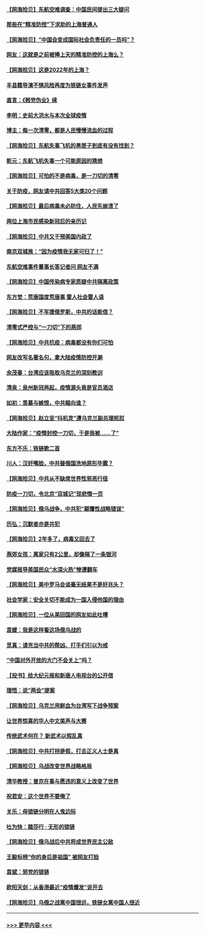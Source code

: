 #### [【网海拾贝】东航空难调查：中国民间提出三大疑问](../pages/nsc993/n13683137.md?t=03302103) 
#### [那些在“精准防控”下求助的上海普通人](../pages/nsc993/n13683088.md?t=03302103) 
#### [【网海拾贝】“中国会变成国际社会负责任的一员吗”？](../pages/nsc993/n13680707.md?t=03302103) 
#### [网友：这就是之前被捧上天的精准防控的上海么？](../pages/nsc993/n13680287.md?t=03302103) 
#### [【网海拾贝】这是2022年的上海？](../pages/nsc993/n13678253.md?t=03302103) 
#### [丰县籍导演不惧风险再度为铁链女事件发声](../pages/nsc993/n13678215.md?t=03302103) 
#### [直言：《贱党伪业》续](../pages/nsc993/n13678056.md?t=03302103) 
#### [李明：史前大洪水与本次全球疫情](../pages/nsc993/n13677332.md?t=03302103) 
#### [博主：每一次清零，都是人民慢慢流血的过程](../pages/nsc993/n13676078.md?t=03302103) 
#### [【网海拾贝】东航失事飞机的黑匣子到底有没有找到？](../pages/nsc993/n13676034.md?t=03302103) 
#### [乾元：东航飞机失事一个可能原因的猜想](../pages/nsc993/n13675834.md?t=03302103) 
#### [【网海拾贝】可怕的不是病毒，是一刀切的清零](../pages/nsc993/n13674403.md?t=03302103) 
#### [关于防疫，网友请中共回答5大类20个问题](../pages/nsc993/n13674318.md?t=03302103) 
#### [【网海拾贝】最后病毒未必防住，人民先崩溃了](../pages/nsc993/n13672307.md?t=03302103) 
#### [两位上海市民感染新冠后的亲历记](../pages/nsc993/n13672217.md?t=03302103) 
#### [【网海拾贝】中共又干预美国内政了](../pages/nsc993/n13669564.md?t=03302103) 
#### [南京双城族：“因为疫情我无家可归了！”](../pages/nsc993/n13669511.md?t=03302103) 
#### [东航空难事件董事长答记者问 网友不满](../pages/nsc993/n13669436.md?t=03302103) 
#### [【网海拾贝】中国传染病专家质疑中共隔离政策](../pages/nsc993/n13667190.md?t=03302103) 
#### [东方觉：荒唐国度荒唐事 雷人社会雷人语](../pages/nsc993/n13666926.md?t=03302103) 
#### [【网海拾贝】不军援俄罗斯，中共的话能信？](../pages/nsc993/n13664594.md?t=03302103) 
#### [清零式严控与“一刀切”下的燕郊](../pages/nsc993/n13664450.md?t=03302103) 
#### [【网海拾贝】中共抗疫：病毒都没有你们可怕](../pages/nsc993/n13662063.md?t=03302103) 
#### [网友改写名著名句，拿大陆疫情防控开涮](../pages/nsc993/n13661999.md?t=03302103) 
#### [余茂春：台湾应该吸取乌克兰的深刻教训](../pages/nsc993/n13661829.md?t=03302103) 
#### [清泉：泉州新冠再起，疫情源头竟是官员酒店](../pages/nsc993/n13660898.md?t=03302103) 
#### [如初：羡慕与嫉恨，中共瞄向谁？](../pages/nsc993/n13660773.md?t=03302103) 
#### [【网海拾贝】赵立坚“抖机灵”遭乌克兰副总理怒怼](../pages/nsc993/n13659660.md?t=03302103) 
#### [大陆作家：“疫情封控一刀切，于是我被……了”](../pages/nsc993/n13659323.md?t=03302103) 
#### [东方不乐：铁链歌二首](../pages/nsc993/n13659123.md?t=03302103) 
#### [川人：汉奸嘴脸，中共替俄国洗地原形毕露？](../pages/nsc993/n13657995.md?t=03302103) 
#### [【网海拾贝】中共从不缺席世界性邪恶行径](../pages/nsc993/n13657799.md?t=03302103) 
#### [防疫一刀切，令北京“双城记”现悲情一页](../pages/nsc993/n13657746.md?t=03302103) 
#### [【网海拾贝】俄乌战争，中共犯“颠覆性战略错误”](../pages/nsc993/n13655760.md?t=03302103) 
#### [历弘：沉默者亦是共犯](../pages/nsc993/n13652799.md?t=03302103) 
#### [【网海拾贝】2年多了，病毒又回去了](../pages/nsc993/n13652629.md?t=03302103) 
#### [燕郊女孩：离家只有2公里，却像隔了一条银河](../pages/nsc993/n13652450.md?t=03302103) 
#### [党媒报导美国民众“水深火热”惨遭翻车](../pages/nsc993/n13649966.md?t=03302103) 
#### [【网海拾贝】美中罗马会谈毫无结果不是好兆头？](../pages/nsc993/n13649860.md?t=03302103) 
#### [社会学家：安全关切不能成为一国入侵他国的理由](../pages/nsc993/n13649744.md?t=03302103) 
#### [【网海拾贝】一位从美回国的网友如此吐槽](../pages/nsc993/n13647381.md?t=03302103) 
#### [袁媛：我是这样看这场俄乌战的](../pages/nsc993/n13644892.md?t=03302103) 
#### [觅真：请充当中共的帮凶、打手们引以为戒](../pages/nsc993/n13644228.md?t=03302103) 
#### [“中国对外开放的大门不会关上”吗？](../pages/nsc993/n13644191.md?t=03302103) 
#### [【投书】给大纪元报和新唐人电视台的公开信](../pages/nsc993/n13644124.md?t=03302103) 
#### [理悟：说“两会”提案](../pages/nsc993/n13643927.md?t=03302103) 
#### [【网海拾贝】乌克兰用鲜血为台湾写下战争预案](../pages/nsc993/n13643578.md?t=03302103) 
#### [让世界惊喜的华人中文美声与大赛](../pages/nsc993/n13641647.md?t=03302103) 
#### [传统武术何在？ 新武术以假乱真](../pages/nsc993/n13641615.md?t=03302103) 
#### [【网海拾贝】中共打拐是假，打击正义人士是真](../pages/nsc993/n13641238.md?t=03302103) 
#### [【网海拾贝】乌战改变世界战略格局](../pages/nsc993/n13639171.md?t=03302103) 
#### [清华教授：普京在事与愿违的意义上改变了世界](../pages/nsc993/n13639019.md?t=03302103) 
#### [祝君安：这个世界不要俺了](../pages/nsc993/n13638903.md?t=03302103) 
#### [关乐：母锁链分明在人鬼边际](../pages/nsc993/n13637601.md?t=03302103) 
#### [吐为快：踏莎行 · 无形的锁链](../pages/nsc993/n13637555.md?t=03302103) 
#### [【网海拾贝】俄乌战后中共将成世界民主公敌](../pages/nsc993/n13636363.md?t=03302103) 
#### [王毅标榜“你的身后是祖国” 被网友打脸](../pages/nsc993/n13636270.md?t=03302103) 
#### [袁斌：邪党的锁链](../pages/nsc993/n13636247.md?t=03302103) 
#### [欧阳天剑：从香港最近“疫情爆发”说开去](../pages/nsc993/n13633182.md?t=03302103) 
#### [【网海拾贝】乌俄之战离中国很远，铁链女离中国人很近](../pages/nsc993/n13630325.md?t=03302103) 

----
#### [ >>> 更早内容 <<< ](../indexes/nsc993-earlier.md)
